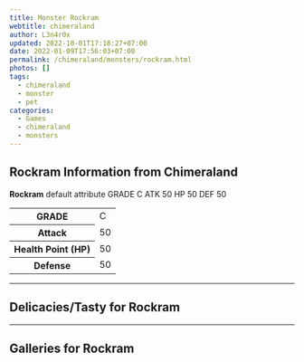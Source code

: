 ```yaml
---
title: Monster Rockram
webtitle: chimeraland
author: L3n4r0x
updated: 2022-10-01T17:18:27+07:00
date: 2022-01-09T17:56:03+07:00
permalink: /chimeraland/monsters/rockram.html
photos: []
tags:
  - chimeraland
  - monster
  - pet
categories:
  - Games
  - chimeraland
  - monsters
---
```


<section id="bootstrap-wrapper"><link rel="stylesheet" href="https://rawcdn.githack.com/dimaslanjaka/Web-Manajemen/0c3b5aa1813bd4abcd2c11bf3e37928b15c28664/css/bootstrap-5-3-0-alpha3-wrapper.css"/><h2 id="attribute">Rockram Information from Chimeraland</h2><p><b>Rockram</b> default attribute GRADE C ATK 50 HP 50 DEF 50<table><tr><th>GRADE</th><td>C</td></tr><tr><th>Attack</th><td>50</td></tr><tr><th>Health Point (HP)</th><td>50</td></tr><tr><th>Defense</th><td>50</td></tr></table></p><hr/><h2 id="delicacies">Delicacies/Tasty for Rockram</h2><div class="text-white bg-dark"></div><hr/><div id="gallery"><h2>Galleries for Rockram</h2><div class="row"></div></div></section>